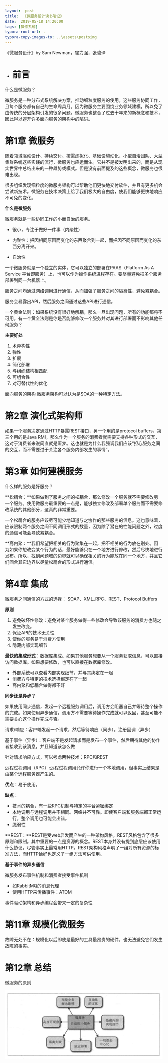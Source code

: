 ```yaml
---
layout:  post
title:  《微服务设计读书笔记》
date:  2019-05-18 14:20:00
tags: [操作系统]
typora-root-url: .
typora-copy-images-to: ..\assets\postsimg
---
```


《微服务设计》by Sam Newman，崔力强，张骏译

- # 前言

什么是微服务？

微服务是一种分布式系统解决方案，推动细粒度服务的使用，这些服务协同工作，且每个服务都有自己的生命周具月。因为微服务主要围绕业务领域建模，所以免了由传统的分层架构引发的很多问题。微服务也整合了过去十年来的新概念和技术，因此得以避开许多面向服务的架构中的陷阱。

# 第1章 微服务

随着领域驱动设计、持续交付、按需虚拟化、基础设施动化、小型自治团队、大型集群系统这些实践的流行，微服务也应运而生。它并不是被发明出来的，而是从现实世界中总结出来的一种趋势或模式。但是没有前面提及的这些概念，微服务也很难出现。

很多组织发现细粒度的微服务架构可以帮助他们更快地交付软件，并且有更多机会尝试新技术。微服务在技术决策上给了我们极大的自由度，使我们能够更快地响应不可免的变化。

**什么是微服务**

微服务就是一些协同工作的小而自治的服务。

- 很小，专注于做好一件事（内聚性）

- 内聚性：把因相同原因而变化的东西聚合到一起，而把因不同原因而变化的东西分离开来。

- 自治性 


一个微服务就是一个独立的实体，它可以独立的部署在PAAS（Platform As A       Service 平台即服务）上，也可以作为操作系统进程存在。要尽量避免把多个服务部署到同一台机器上。

服务之间均通过网络调用进行通信，从而加强了服务之间的隔离性，避免紧耦合。

 服务会暴露出API，然后服务之间通过这些API进行通信。

 一个黄金法则：如果系统没有很好地解耦，那么一旦出现问题，所有的功能都将不可用。有一个黄全法则是你是否能够修改一个服务并对其进行部署而不影响其他任何服务？

**主要好处**

  1. 术异构性
  2. 弹性
  3. 扩展
  4. 简化部署
  5. 与组织结构相匹配
  6. 可组合性
  7. 对可替代性的优化

面向服务的架构
微服务架构可以认为是SOA的一种特定方法。

 # 第2章 演化式架构师

如果一个服务决定通过HTTP暴露REST接口，另一个用的是protocol buffers，第三个用的是Java  RMI，那么作为一个服务的消费者就需要支持各种形式的交互，这对于消费者来说简直就是噩梦。这也就是为什么我强调我们应该“担心服务之间的交互，而不需要过于关注各个服务内部发生的事情”。

# 第3章 如何建模服务

 什么样的服务是好服务？

**松耦合：**如果做到了服务之间的松耦合，那么修改一个服务就不需要修改另一个服务。使用微服务最重要的一点是，能够独立修改及部署单个服务而不需要修改系统的其他部分，这真的非常重要。

一个松耦合的服务应该尽可能少地知道与之协作的那些服务的信息。这也意味着，应该限制两个服务之间不同调用形式的数量，因为除了潜在的性能问题之外，过度的通信可能会导致紧耦合。

 **高内聚：**我们希望把相关的行为聚集在一起，把不相关的行为放在别处。因为如果你想改变某个行为的话，最好能够只在一个地方进行修改，然后尽快地进行发布。所以，找到问题域的边界就可以确保相关的行为能放在同一个地方，并且它们回合其它边界以尽量松耦合的形式进行通信。

 

 # 第4章 集成

 微服务之间通信的方式的选择： SOAP、XML_RPC、REST、Protocol Buffers

**原则**

  1. 避免破坏性修改：避免对某个服务做得一些修改会导致该服务的消费方也随之发生改变。
  2. 保证API的技术无关性
  3. 使你的服务易于消费方使用
  4. 隐藏内部实现细节

**最快的集成形式**：数据库集成。如果其他服务想要从一个服务获取信息，可以直接访问数据库。如果想要修改，也可以直接在数据库修改。

  - 外部系统可以查看内部实现细节，并与其绑定在一起
  - 消费方与特定的技术选择绑定在了一起
  - 高内聚和低耦合做得都不好

   

  **同步还是异步？**

  如果使用同步通信，发起一个远程服务调用后，调用方会阻塞自己并等待整个操作的完成。如果使用异步通信，调用方不需要等待操作完成就可以返回，甚至可能不需要关心这个操作完成与否。

   

请求/响应：客户端发起一个请求，然后等待响应（同步）。注册回调（异步）

基于事件（异步）：客户端不是发起请求而是发布一个事件，然后期待其他的协作者接收到该消息，并且知道该怎么做

针对请求响应方式，可以考虑两种技术：RPC和REST

远程过程调用（RPC）:远程过程调用允许你进行一个本地调用，但事实上结果是由某个远程服务器产生的。

**优点**：易于使用。

**缺点**：

- 技术的耦合，有一些RPC机制与特定的平台紧密绑定
- 本地调用与远程调用并不相同。网络并不可靠。即使客户端和服务端都正常运行，整个调用也可能会出错。
- 脆弱性

 **REST：**REST是受web启发而产生的一种架构风格。REST风格包含了很多原则和限制。其中重要的一点是资源的概念。REST本身并没有提到底层应该使用什么协议，尽管事实上最常用HTTP。REST架构风格声明了一组对所有资源的标准方法，而HTTP恰好也定义了一组方法可供使用。

**基于事件的异步通信**

微服务发布事件机制和消费者接受事件机制

- 如RabbitMQ的消息代理
- 使用HTTP来传播事件：ATOM

事件驱动架构和异步编程会带来一定的复杂性



# 第11章 规模化微服务



故障无处不在：规模化以后即使是最好的工具最昂贵的硬件，也无法避免它们发生故障的事实。

 

# 第12章 总结

微服务的原则

![围 绕 业 务  概 念 建 模  自 动 化  的 文 化  度 可 观 察  离 失 效  自 冶 的 小 服 务  立 部 署  隐 藏 内 部  实 现 细 壭  一 切 都 去  中 心 化 ](/../assets/postsimg/clip_image001.png)